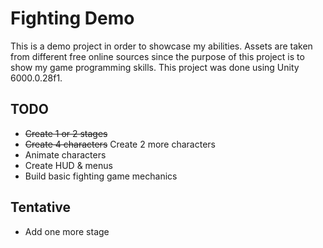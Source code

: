# Fighting Demo
This is a demo project in order to showcase my abilities. Assets are taken from different free online sources since the purpose of this project is to show my game programming skills. This project was done using Unity 6000.0.28f1.
## TODO
* ~~Create 1 or 2 stages~~
* ~~Create 4 characters~~ Create 2 more characters
* Animate characters
* Create HUD & menus
* Build basic fighting game mechanics

## Tentative
* Add one more stage
